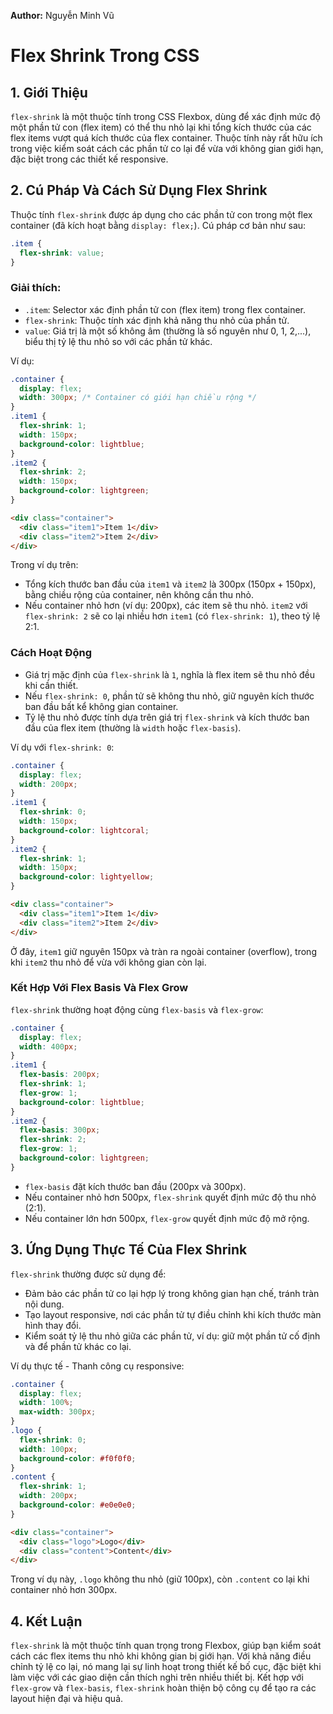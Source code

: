 **Author:** Nguyễn Minh Vũ

# Flex Shrink Trong CSS

## 1. Giới Thiệu
`flex-shrink` là một thuộc tính trong CSS Flexbox, dùng để xác định mức độ một phần tử con (flex item) có thể thu nhỏ lại khi tổng kích thước của các flex items vượt quá kích thước của flex container. Thuộc tính này rất hữu ích trong việc kiểm soát cách các phần tử co lại để vừa với không gian giới hạn, đặc biệt trong các thiết kế responsive.

## 2. Cú Pháp Và Cách Sử Dụng Flex Shrink
Thuộc tính `flex-shrink` được áp dụng cho các phần tử con trong một flex container (đã kích hoạt bằng `display: flex;`). Cú pháp cơ bản như sau:
```css
.item {
  flex-shrink: value;
}
```
### Giải thích:
- `.item`: Selector xác định phần tử con (flex item) trong flex container.
- `flex-shrink`: Thuộc tính xác định khả năng thu nhỏ của phần tử.
- `value`: Giá trị là một số không âm (thường là số nguyên như 0, 1, 2,...), biểu thị tỷ lệ thu nhỏ so với các phần tử khác.

Ví dụ:
```css
.container {
  display: flex;
  width: 300px; /* Container có giới hạn chiều rộng */
}
.item1 {
  flex-shrink: 1;
  width: 150px;
  background-color: lightblue;
}
.item2 {
  flex-shrink: 2;
  width: 150px;
  background-color: lightgreen;
}
```
```html
<div class="container">
  <div class="item1">Item 1</div>
  <div class="item2">Item 2</div>
</div>
```
Trong ví dụ trên:
- Tổng kích thước ban đầu của `item1` và `item2` là 300px (150px + 150px), bằng chiều rộng của container, nên không cần thu nhỏ.
- Nếu container nhỏ hơn (ví dụ: 200px), các item sẽ thu nhỏ. `item2` với `flex-shrink: 2` sẽ co lại nhiều hơn `item1` (có `flex-shrink: 1`), theo tỷ lệ 2:1.

### Cách Hoạt Động
- Giá trị mặc định của `flex-shrink` là `1`, nghĩa là flex item sẽ thu nhỏ đều khi cần thiết.
- Nếu `flex-shrink: 0`, phần tử sẽ không thu nhỏ, giữ nguyên kích thước ban đầu bất kể không gian container.
- Tỷ lệ thu nhỏ được tính dựa trên giá trị `flex-shrink` và kích thước ban đầu của flex item (thường là `width` hoặc `flex-basis`).

Ví dụ với `flex-shrink: 0`:
```css
.container {
  display: flex;
  width: 200px;
}
.item1 {
  flex-shrink: 0;
  width: 150px;
  background-color: lightcoral;
}
.item2 {
  flex-shrink: 1;
  width: 150px;
  background-color: lightyellow;
}
```
```html
<div class="container">
  <div class="item1">Item 1</div>
  <div class="item2">Item 2</div>
</div>
```
Ở đây, `item1` giữ nguyên 150px và tràn ra ngoài container (overflow), trong khi `item2` thu nhỏ để vừa với không gian còn lại.

### Kết Hợp Với Flex Basis Và Flex Grow
`flex-shrink` thường hoạt động cùng `flex-basis` và `flex-grow`:
```css
.container {
  display: flex;
  width: 400px;
}
.item1 {
  flex-basis: 200px;
  flex-shrink: 1;
  flex-grow: 1;
  background-color: lightblue;
}
.item2 {
  flex-basis: 300px;
  flex-shrink: 2;
  flex-grow: 1;
  background-color: lightgreen;
}
```
- `flex-basis` đặt kích thước ban đầu (200px và 300px).
- Nếu container nhỏ hơn 500px, `flex-shrink` quyết định mức độ thu nhỏ (2:1).
- Nếu container lớn hơn 500px, `flex-grow` quyết định mức độ mở rộng.

## 3. Ứng Dụng Thực Tế Của Flex Shrink
`flex-shrink` thường được sử dụng để:
- Đảm bảo các phần tử co lại hợp lý trong không gian hạn chế, tránh tràn nội dung.
- Tạo layout responsive, nơi các phần tử tự điều chỉnh khi kích thước màn hình thay đổi.
- Kiểm soát tỷ lệ thu nhỏ giữa các phần tử, ví dụ: giữ một phần tử cố định và để phần tử khác co lại.

Ví dụ thực tế - Thanh công cụ responsive:
```css
.container {
  display: flex;
  width: 100%;
  max-width: 300px;
}
.logo {
  flex-shrink: 0;
  width: 100px;
  background-color: #f0f0f0;
}
.content {
  flex-shrink: 1;
  width: 200px;
  background-color: #e0e0e0;
}
```
```html
<div class="container">
  <div class="logo">Logo</div>
  <div class="content">Content</div>
</div>
```
Trong ví dụ này, `.logo` không thu nhỏ (giữ 100px), còn `.content` co lại khi container nhỏ hơn 300px.

## 4. Kết Luận
`flex-shrink` là một thuộc tính quan trọng trong Flexbox, giúp bạn kiểm soát cách các flex items thu nhỏ khi không gian bị giới hạn. Với khả năng điều chỉnh tỷ lệ co lại, nó mang lại sự linh hoạt trong thiết kế bố cục, đặc biệt khi làm việc với các giao diện cần thích nghi trên nhiều thiết bị. Kết hợp với `flex-grow` và `flex-basis`, `flex-shrink` hoàn thiện bộ công cụ để tạo ra các layout hiện đại và hiệu quả.